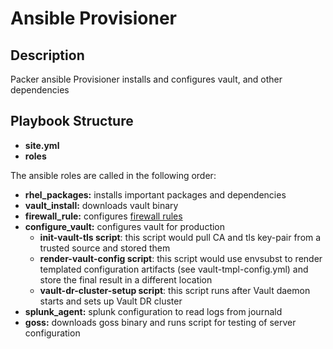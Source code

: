 # Ansible Provisioner

## Description
Packer ansible Provisioner installs and configures vault, and other dependencies

## Playbook Structure
- **site.yml**
- **roles**

The ansible roles are called in the following order:
- **rhel_packages:** installs important packages and dependencies
- **vault_install:** downloads vault binary
- **firewall_rule:** configures [firewall rules](roles/firewall_rule/README.md)
- **configure_vault:** configures vault for production
  - **init-vault-tls script**: this script would pull CA and tls key-pair from a trusted source and stored them 
  - **render-vault-config script**: this script would use envsubst to render templated configuration artifacts (see vault-tmpl-config.yml) and store the final result in a different location
  - **vault-dr-cluster-setup script**: this script runs after Vault daemon starts and sets up Vault DR cluster
- **splunk_agent:** splunk configuration to read logs from journald
- **goss:** downloads goss binary and runs script for testing of server configuration
